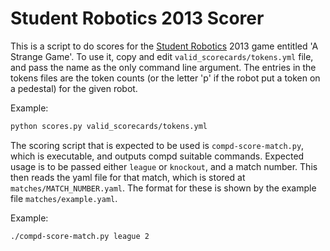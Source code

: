 # Student Robotics 2013 Scorer

This is a script to do scores for the [Student Robotics](http://srobo.org) 2013
game entitled 'A Strange Game'.
To use it, copy and edit `valid_scorecards/tokens.yml` file,
 and pass the name as the only command line argument.
The entries in the tokens files are the token counts
 (or the letter 'p' if the robot put a token on a pedestal)
 for the given robot.

Example:
~~~~ bash
python scores.py valid_scorecards/tokens.yml
~~~~

The scoring script that is expected to be used is `compd-score-match.py`,
which is executable, and outputs compd suitable commands.
Expected usage is to be passed either `league` or `knockout`, and a match
number. This then reads the yaml file for that match, which is stored at
`matches/MATCH_NUMBER.yaml`. The format for these is shown by the example
file `matches/example.yaml`.

Example:
~~~~ bash
./compd-score-match.py league 2
~~~~
